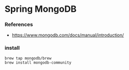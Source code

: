 # Spring MongoDB

### References

- https://www.mongodb.com/docs/manual/introduction/

### install

~~~
brew tap mongodb/brew
brew install mongodb-community
~~~
